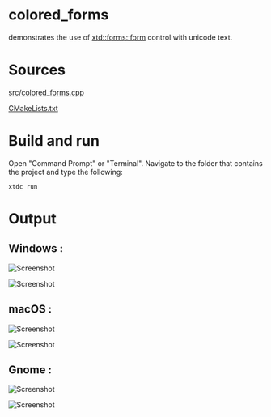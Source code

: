 # colored_forms

demonstrates the use of [xtd::forms::form](../../../src/xtd_forms/include/xtd/forms/form.hpp) control with unicode text.

# Sources

[src/colored_forms.cpp](src/colored_forms.cpp)

[CMakeLists.txt](CMakeLists.txt)

# Build and run

Open "Command Prompt" or "Terminal". Navigate to the folder that contains the project and type the following:

```shell
xtdc run
```

# Output

## Windows :

![Screenshot](../../../docs/pictures/examples/colored_forms_w.png)

![Screenshot](../../../docs/pictures/examples/colored_forms_wd.png)

## macOS :

![Screenshot](../../../docs/pictures/examples/colored_forms_m.png)

![Screenshot](../../../docs/pictures/examples/colored_forms_md.png)

## Gnome :

![Screenshot](../../../docs/pictures/examples/colored_forms_g.png)

![Screenshot](../../../docs/pictures/examples/colored_forms_gd.png)
